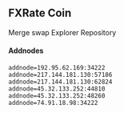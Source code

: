## FXRate Coin
Merge swap Explorer Repository

#### Addnodes
```
addnode=192.95.62.169:34222
addnode=217.144.181.130:57186
addnode=217.144.181.130:62824
addnode=45.32.133.252:44810
addnode=45.32.133.252:48260
addnode=74.91.18.98:34222
```